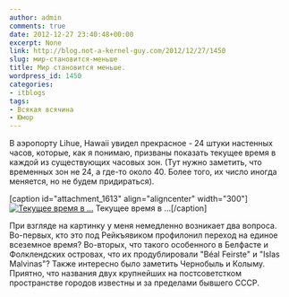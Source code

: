 ```yaml
---
author: admin
comments: true
date: 2012-12-27 23:40:48+00:00
excerpt: None
link: http://blog.not-a-kernel-guy.com/2012/12/27/1450
slug: мир-становится-меньше
title: Мир становится меньше.
wordpress_id: 1450
categories:
- itblogs
tags:
- Всякая всячина
- Юмор
---
```


В аэропорту Lihue, Hawaii увидел прекрасное - 24 штуки настенных часов, которые, как я понимаю, призваны показать текущее время в каждой из существующих часовых зон. (Тут нужно заметить, что временных зон не 24, а где-то около 40. Более того, их число иногда меняется, но не будем придираться).

[caption id="attachment_1613" align="aligncenter" width="300"][![Текущее время в ...](http://blog.not-a-kernel-guy.com/wp-content/uploads/2012/12/time_zones-300x101.jpg)](http://blog.not-a-kernel-guy.com/wp-content/uploads/2012/12/time_zones.jpg) Текущее время в ...[/caption]

При взгляде на картинку у меня немедленно возникает два вопроса. Во-первых, кто это под Рейкъявиком профилонил переход на единое всеземное время? Во-вторых, что такого особенного в Белфасте и Фолклендских островах, что их продублировали "Béal Feirste" и "Islas Malvinas"? Также интересно было заметить Чернобыль и Колыму. Приятно, что названия двух крупнейших на постсоветстком пространстве городов известны и за пределами бывшего СССР.
